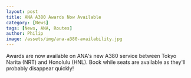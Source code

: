 ```yaml
---
layout: post
title: ANA A380 Awards Now Available
category: [News]
tags: [News, ANA, Routes]
author: Philip
image: /assets/img/ana-a380-availability.jpg
---
```


Awards are now available on ANA's new A380 service between Tokyo Narita (NRT) and Honolulu (HNL). Book while seats are available as they'll probably disappear quickly!
